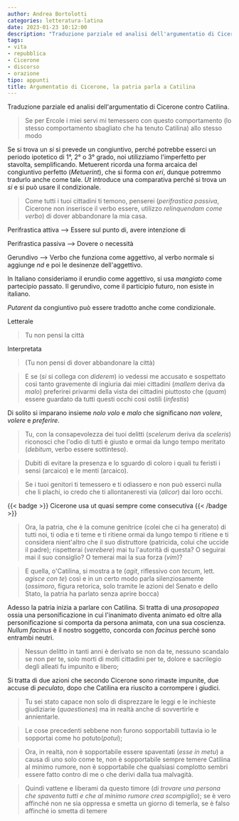 ```yaml
---
author: Andrea Bortolotti
categories: letteratura-latina
date: 2023-01-23 10:12:00
description: "Traduzione parziale ed analisi dell'argumentatio di Cicerone contro Catilina. "
tags:
- vita
- repubblica
- Cicerone
- discorso
- orazione
tipo: appunti
title: Argumentatio di Cicerone, la patria parla a Catilina
---
```


Traduzione parziale ed analisi dell'argumentatio di Cicerone contro Catilina. 

> Se per Ercole i miei servi mi temessero con questo comportamento (lo stesso comportamento sbagliato che ha tenuto Catilina) allo stesso modo



Se si trova un _si_ si prevede un congiuntivo, perché potrebbe esserci un periodo ipotetico di 1°, 2° o 3° grado, noi utilizziamo l'imperfetto per stavolta, semplificando. Metuerent ricorda una forma arcaica del congiuntivo perfetto (_Metuerint_), che si forma con _eri_, dunque potremmo tradurlo anche come tale. _Ut_ introduce una comparativa perché si trova un _si_ e si può usare il condizionale.

> Come tutti i tuoi cittadini ti temono, penserei (_perifrastica passiva_, Cicerone non inserisce il verbo essere, utilizzo _relinquendam come verbo_) di dover abbandonare la mia casa. 

Perifrastica attiva --> Essere sul punto di, avere intenzione di 

Perifrastica passiva --> Dovere o necessità 

Gerundivo --> Verbo che funziona come aggettivo, al verbo normale si aggiunge  _nd_ e poi le desinenze dell'aggettivo.

In Italiano consideriamo il erundio come aggettivo, si usa _mangiato_ come partecipio passato. Il gerundivo, come il participio futuro, non esiste in italiano. 

_Putarent_ da congiuntivo può essere tradotto anche come condizionale.

Letterale

> Tu non pensi la città

Interpretata

>  (Tu non pensi di dover abbandonare la città)

> E se (_si_ si collega con _diderem_) io vedessi me accusato e sospettato così tanto gravemente di ingiuria dai miei cittadini (_mallem_ deriva da _malo_) preferirei privarmi della vista dei cittadini piuttosto che (_quam_) essere guardato da tutti questi occhi così ostili (_infestis_)

Di solito si imparano insieme _nolo_ _volo_ e _malo_ che significano _non volere_, _volere_ e _preferire_.

> Tu, con la consapevolezza dei tuoi delitti (_scelerum_ deriva da _sceleris_) riconosci che l'odio di tutti è giusto e ormai da lungo tempo meritato (_debitum_, verbo essere sottinteso). 

> Dubiti di evitare la presenza e lo sguardo di coloro i quali tu feristi i sensi (arcaico) e le menti (arcaico).

> Se i tuoi genitori ti temessero e ti odiassero e non può esserci nulla che li plachi, io credo che ti allontaneresti via (_alicor_) dai loro occhi.

{{< badge >}}
Cicerone usa ut quasi sempre come consecutiva
{{< /badge >}}

> Ora, la patria, che è la comune genitrice (colei che ci ha generato) di tutti noi, ti odia e ti teme e ti ritiene ormai da lungo tempo ti ritiene e ti considera nient'altro che il suo distruttore (patricida, colui che uccide il padre); rispetterai (_verebere_) mai tu l'autorità di questa? O seguirai mai il suo consiglio? O temerai mai la sua forza (_vim_)? 

> E quella, o'Catilina, si mostra a te (_agit_, riflessivo con _tecum_, lett. _agisce con te_) così e in un certo modo parla silenziosamente (_ossimoro_, figura retorica, solo tramite le azioni del Senato e dello Stato, la patria ha parlato senza aprire bocca)

Adesso la patria inizia a parlare con Catilina. Si tratta di una _prosopopea_ ossia una personificazione in cui l'inanimato diventa animato ed oltre alla personificazione si comporta da persona animata, con una sua coscienza. _Nullum facinus_ è il nostro soggetto, concorda con _facinus_ perché sono entrambi neutri. 

> Nessun delitto in tanti anni è derivato se non da te, nessuno scandalo se non per te, solo morti di molti cittadini per te, dolore e sacrilegio degli alleati fu impunito e libero;

Si tratta di due azioni che secondo Cicerone sono rimaste impunite, due accuse di _peculato_, dopo che Catilina era riuscito a corrompere i giudici.

> Tu sei stato capace non solo di disprezzare le leggi e le inchieste giudiziarie (_quaestiones_) ma in realtà anche di sovvertirle e annientarle.

> Le cose precedenti sebbene non furono sopportabili tuttavia io le sopportai come ho potuto(_potui_); 

> Ora, in realtà, non è sopportabile essere spaventati (_esse in metu_) a causa di uno solo come te, non è sopportabile sempre temere Catilina al minimo rumore, non è sopportabile che qualsiasi complotto sembri essere fatto contro di me o che derivi dalla tua malvagità. 

> Quindi vattene e liberami da questo timore (_di trovare una persona che spaventa tutti e che al minimo rumore crea scompiglio_); se è vero affinché non ne sia oppressa e smetta un giorno di temerla, se è falso affinché io smetta di temere